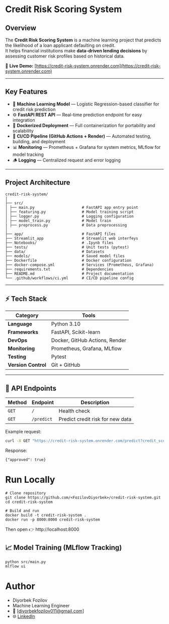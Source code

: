 # Credit Risk Scoring System

## Overview  
The **Credit Risk Scoring System** is a machine learning project that predicts the likelihood of a loan applicant defaulting on credit.  
It helps financial institutions make **data-driven lending decisions** by assessing customer risk profiles based on historical data.

🔗 **Live Demo:** [https://credit-risk-system.onrender.com](https://credit-risk-system.onrender.com)

---


## Key Features
- 🧩 **Machine Learning Model** — Logistic Regression-based classifier for credit risk prediction  
- ⚙️ **FastAPI REST API** — Real-time prediction endpoint for easy integration  
- 🐳 **Dockerized Deployment** — Full containerization for portability and scalability  
- 🔁 **CI/CD Pipeline (GitHub Actions + Render)** — Automated testing, building, and deployment  
- 📊 **Monitoring** — Prometheus + Grafana for system metrics, MLflow for model tracking  
- 🪵 **Logging** — Centralized request and error logging  

---

## Project Architecture
```
credit-risk-system/
│
├── src/
│ ├── main.py                     # FastAPI app entry point
│ ├── featuring.py                # Model training script
│ ├── logger.py                   # Logging configuration
│ ├── model_train.py              # Model train 
| ├── preprocess.py               # Data preprocessing
│
├── app/                          # FastAPI files
├── Streamlit_app                 # Streamlit web interfeys
├── Notebooks/                    # .Ipynb files
├── tests/                        # Unit tests (pytest)
├── data/                         # Datasets
├── models/                       # Saved model files
├── Dockerfile                    # Docker configuration
├── docker-compose.yml            # Services (Prometheus, Grafana)
├── requirements.txt              # Dependencies
├── README.md                     # Project documentation
└── .github/workflows/ci.yml      # CI/CD pipeline config
```

---

## ⚡️ Tech Stack
| Category | Tools |
|-----------|--------|
| **Language** | Python 3.10 |
| **Frameworks** | FastAPI, Scikit-learn |
| **DevOps** | Docker, GitHub Actions, Render |
| **Monitoring** | Prometheus, Grafana, MLflow |
| **Testing** | Pytest |
| **Version Control** | Git + GitHub |

---

## 🧩 API Endpoints
| Method | Endpoint | Description |
|--------|-----------|-------------|
| `GET` | `/` | Health check |
| `GET` | `/predict` | Predict credit risk for new data |

Example request:
```bash
curl -X GET "https://credit-risk-system.onrender.com/predict?credit_score=720&income=4000"
```
Response:
```
{"approved": true}
```
# Run Locally
```
# Clone repository
git clone https://github.com/<FozilovDiyorbek>/credit-risk-system.git
cd credit-risk-system

# Build and run
docker build -t credit-risk-system .
docker run -p 8000:8000 credit-risk-system
```
Then open 👉 http://localhost:8000

## 📈 Model Training (MLflow Tracking)
```
python src/main.py
mlflow ui
```
# Author
- Diyorbek Fozilov
- Machine Learning Engineer
- 📧 [diyorbekfozilov011@gmail.com]
- 🌐 [LinkedIn](https://www.linkedin.com/in/diyorbek-fozilov-251975305/)

